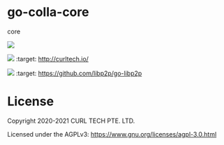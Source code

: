 # go-colla-core
core

![](https://img.shields.io/badge/Maintained%3F-yes-green.svg)

![](https://img.shields.io/website-up-down-green-red/http/shields.io.svg)
   :target: http://curltech.io/

![](http://ForTheBadge.com/images/badges/built-with-go-libp2p.svg)
   :target: https://github.com/libp2p/go-libp2p

# License
Copyright 2020-2021 CURL TECH PTE. LTD.

Licensed under the AGPLv3: https://www.gnu.org/licenses/agpl-3.0.html

